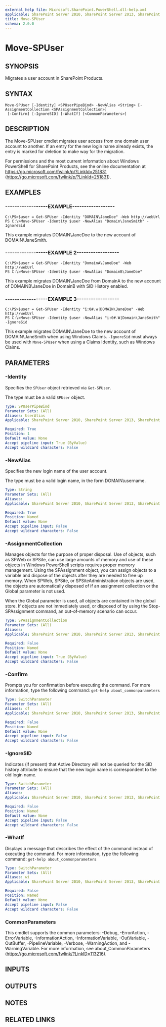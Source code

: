 ```yaml
---
external help file: Microsoft.SharePoint.PowerShell.dll-help.xml
applicable: SharePoint Server 2010, SharePoint Server 2013, SharePoint Server 2016, SharePoint Server 2019
title: Move-SPUser
schema: 2.0.0
---
```


# Move-SPUser

## SYNOPSIS

Migrates a user account in SharePoint Products.



## SYNTAX

```
Move-SPUser [-Identity] <SPUserPipeBind> -NewAlias <String> [-AssignmentCollection <SPAssignmentCollection>]
 [-Confirm] [-IgnoreSID] [-WhatIf] [<CommonParameters>]
```

## DESCRIPTION
The Move-SPUser cmdlet migrates user access from one domain user account to another.
If an entry for the new login name already exists, the entry is marked for deletion to make way for the migration.

For permissions and the most current information about Windows PowerShell for SharePoint Products, see the online documentation at https://go.microsoft.com/fwlink/p/?LinkId=251831 (https://go.microsoft.com/fwlink/p/?LinkId=251831).

## EXAMPLES

### ------------------EXAMPLE------------------ 
```
C:\PS>$user = Get-SPUser -Identity "DOMAIN\JaneDoe" -Web http://webUrl
PS C:\>Move-SPUser -Identity $user -NewAlias "Domain\JaneSmith" -IgnoreSid
```

This example migrates DOMAIN\JaneDoe to the new account of DOMAIN\JaneSmith.

### ------------------EXAMPLE 2------------------ 
```
C:\PS>$user = Get-SPUser -Identity "DomainA\JaneDoe" -Web http://webUrl
PS C:\>Move-SPUser -Identity $user -NewAlias "DomainB\JaneDoe"
```

This example migrates DOMAIN\JaneDoe from DomainA to the new account of DOMAINB\JaneDoe in DomainB with SID History enabled.

### ------------------EXAMPLE 3------------------ 
```
C:\PS>$user = Get-SPUser -Identity "i:0#.w|DOMAIN\JaneDoe" -Web http://webUrl
PS C:\>Move-SPUser -Identity $user -NewAlias "i:0#.W|Domain\JaneSmith" -IgnoreSid
```

This example migrates DOMAIN\JaneDoe to the new account of DOMAIN\JaneSmith when using Windows Claims. `-IgnoreSid` must always be used with `Move-SPUser` when using a Claims Identity, such as Windows Claims.

## PARAMETERS

### -Identity
Specifies the `SPUser` object retrieved via `Get-SPUser`.

The type must be a valid `SPUser` object.

```yaml
Type: SPUserPipeBind
Parameter Sets: (All)
Aliases: UserAlias
Applicable: SharePoint Server 2010, SharePoint Server 2013, SharePoint Server 2016, SharePoint Server 2019

Required: True
Position: 1
Default value: None
Accept pipeline input: True (ByValue)
Accept wildcard characters: False
```

### -NewAlias
Specifies the new login name of the user account.

The type must be a valid login name, in the form DOMAIN\username.

```yaml
Type: String
Parameter Sets: (All)
Aliases: 
Applicable: SharePoint Server 2010, SharePoint Server 2013, SharePoint Server 2016, SharePoint Server 2019

Required: True
Position: Named
Default value: None
Accept pipeline input: False
Accept wildcard characters: False
```

### -AssignmentCollection
Manages objects for the purpose of proper disposal.
Use of objects, such as SPWeb or SPSite, can use large amounts of memory and use of these objects in Windows PowerShell scripts requires proper memory management.
Using the SPAssignment object, you can assign objects to a variable and dispose of the objects after they are needed to free up memory.
When SPWeb, SPSite, or SPSiteAdministration objects are used, the objects are automatically disposed of if an assignment collection or the Global parameter is not used.

When the Global parameter is used, all objects are contained in the global store.
If objects are not immediately used, or disposed of by using the Stop-SPAssignment command, an out-of-memory scenario can occur.

```yaml
Type: SPAssignmentCollection
Parameter Sets: (All)
Aliases: 
Applicable: SharePoint Server 2010, SharePoint Server 2013, SharePoint Server 2016, SharePoint Server 2019

Required: False
Position: Named
Default value: None
Accept pipeline input: True (ByValue)
Accept wildcard characters: False
```

### -Confirm
Prompts you for confirmation before executing the command.
For more information, type the following command: `get-help about_commonparameters`

```yaml
Type: SwitchParameter
Parameter Sets: (All)
Aliases: cf
Applicable: SharePoint Server 2010, SharePoint Server 2013, SharePoint Server 2016, SharePoint Server 2019

Required: False
Position: Named
Default value: None
Accept pipeline input: False
Accept wildcard characters: False
```

### -IgnoreSID
Indicates (if present) that Active Directory will not be queried for the SID history attribute to ensure that the new login name is correspondent to the old login name.

```yaml
Type: SwitchParameter
Parameter Sets: (All)
Aliases: 
Applicable: SharePoint Server 2010, SharePoint Server 2013, SharePoint Server 2016, SharePoint Server 2019

Required: False
Position: Named
Default value: None
Accept pipeline input: False
Accept wildcard characters: False
```

### -WhatIf
Displays a message that describes the effect of the command instead of executing the command.
For more information, type the following command: `get-help about_commonparameters`

```yaml
Type: SwitchParameter
Parameter Sets: (All)
Aliases: wi
Applicable: SharePoint Server 2010, SharePoint Server 2013, SharePoint Server 2016, SharePoint Server 2019

Required: False
Position: Named
Default value: None
Accept pipeline input: False
Accept wildcard characters: False
```

### CommonParameters
This cmdlet supports the common parameters: -Debug, -ErrorAction, -ErrorVariable, -InformationAction, -InformationVariable, -OutVariable, -OutBuffer, -PipelineVariable, -Verbose, -WarningAction, and -WarningVariable. For more information, see about_CommonParameters (https://go.microsoft.com/fwlink/?LinkID=113216).

## INPUTS

## OUTPUTS

## NOTES

## RELATED LINKS

